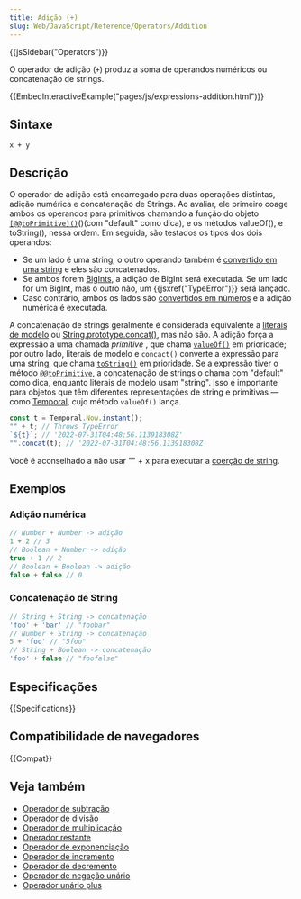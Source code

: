 ```yaml
---
title: Adição (+)
slug: Web/JavaScript/Reference/Operators/Addition
---
```


{{jsSidebar("Operators")}}

O operador de adição (`+`) produz a soma de operandos numéricos ou concatenação de strings.

{{EmbedInteractiveExample("pages/js/expressions-addition.html")}}

## Sintaxe

```js-nolint
x + y
```

## Descrição

O operador de adição está encarregado para duas operações distintas, adição numérica e concatenação de Strings. Ao avaliar, ele primeiro coage ambos os operandos para primitivos chamando a função do objeto [`[@@toPrimitive]()`](/pt-BR/docs/Web/JavaScript/Reference/Global_Objects/Symbol/toPrimitive)()(com "default" como dica), e os métodos valueOf(), e toString(), nessa ordem. Em seguida, são testados os tipos dos dois operandos:

- Se um lado é uma string, o outro operando também é [convertido em uma string](/pt-BR/docs/Web/JavaScript/Reference/Global_Objects/String#string_coercion) e eles são concatenados.
- Se ambos forem [BigInts](/pt-BR/docs/Web/JavaScript/Reference/Global_Objects/BigInt), a adição de BigInt será executada. Se um lado for um BigInt, mas o outro não, um {{jsxref("TypeError")}} será lançado.
- Caso contrário, ambos os lados são [convertidos em números](/pt-BR/docs/Web/JavaScript/Reference/Global_Objects/Number#number_coercion) e a adição numérica é executada.

A concatenação de strings geralmente é considerada equivalente a [literais de modelo](/pt-BR/docs/Web/JavaScript/Reference/Template_literals) ou [String.prototype.concat()](/pt-BR/docs/Web/JavaScript/Reference/Global_Objects/String/concat), mas não são. A adição força a expressão a uma chamada _primitive_ , que chama [`valueOf()`](/pt-BR/docs/Web/JavaScript/Reference/Global_Objects/Object/valueOf) em prioridade; por outro lado, literais de modelo e `concact()` converte a expressão para uma string, que chama [`toString()`](/pt-BR/docs/Web/JavaScript/Reference/Global_Objects/Object/toString) em prioridade. Se a expressão tiver o método [`@@toPrimitive`](/pt-BR/docs/Web/JavaScript/Reference/Global_Objects/Symbol/toPrimitive), a concatenação de strings o chama com "default" como dica, enquanto literais de modelo usam "string". Isso é importante para objetos que têm diferentes representações de string e primitivas — como [Temporal](https://github.com/tc39/proposal-temporal), cujo método `valueOf()` lança.

```js
const t = Temporal.Now.instant();
"" + t; // Throws TypeError
`${t}`; // '2022-07-31T04:48:56.113918308Z'
"".concat(t); // '2022-07-31T04:48:56.113918308Z'
```

Você é aconselhado a não usar "" + x para executar a [coerção de string](/pt-BR/docs/Web/JavaScript/Reference/Global_Objects/String#string_coercion).

## Exemplos

### Adição numérica

```js
// Number + Number -> adição
1 + 2 // 3
// Boolean + Number -> adição
true + 1 // 2
// Boolean + Boolean -> adição
false + false // 0
```

### Concatenação de String

```js
// String + String -> concatenação
'foo' + 'bar' // "foobar"
// Number + String -> concatenação
5 + 'foo' // "5foo"
// String + Boolean -> concatenação
'foo' + false // "foofalse"
```

## Especificações

{{Specifications}}

## Compatibilidade de navegadores

{{Compat}}

## Veja também

- [Operador de subtração](/pt-BR/docs/Web/JavaScript/Reference/Operators/Subtraction)
- [Operador de divisão](/pt-BR/docs/Web/JavaScript/Reference/Operators/Division)
- [Operador de multiplicação](/pt-BR/docs/Web/JavaScript/Reference/Operators/Multiplication)
- [Operador restante](/pt-BR/docs/Web/JavaScript/Reference/Operators/Remainder)
- [Operador de exponenciação](/pt-BR/docs/Web/JavaScript/Reference/Operators/Exponentiation)
- [Operador de incremento](/pt-BR/docs/Web/JavaScript/Reference/Operators/Increment)
- [Operador de decremento](/pt-BR/docs/Web/JavaScript/Reference/Operators/Decrement)
- [Operador de negação unário](/pt-BR/docs/Web/JavaScript/Reference/Operators/Unary_negation)
- [Operador unário plus](/pt-BR/docs/Web/JavaScript/Reference/Operators/Unary_plus)
